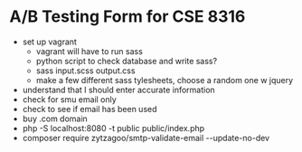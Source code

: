 # A/B Testing Form for CSE 8316

- set up vagrant 
	- vagrant will have to run sass
	- python script to check database and write sass?
	- sass input.scss output.css
	- make a few different sass tylesheets, choose a random one w jquery
- understand that I should enter accurate information
- check for smu email only
- check to see if email has been used
- buy .com domain
- php -S localhost:8080 -t public public/index.php
- composer require zytzagoo/smtp-validate-email --update-no-dev 
